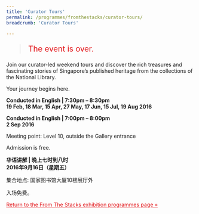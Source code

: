```yaml
---
title: 'Curator Tours'
permalink: /programmes/fromthestacks/curator-tours/
breadcrumb: 'Curator Tours'

---
```



<blockquote style="color: #E21216; font-size: 150%;">The event is over.</blockquote>

Join our curator-led weekend tours and discover the rich treasures and fascinating stories of Singapore’s published heritage from the collections of the National Library.

Your journey begins here.

__Conducted in English &#124; 7:30pm – 8:30pm__<br>
__19 Feb, 18 Mar, 15 Apr, 27 May, 17 Jun, 15 Jul, 19 Aug 2016__

__Conducted in English &#124; 7:00pm – 8:00pm__<br>
__2 Sep 2016__

Meeting point: Level 10, outside the Gallery entrance

Admission is free.

__华语讲解 &#124; 晚上七时到八时__<br>
__2016年9月16日（星期五）__

集合地点: 国家图书馆大厦10楼展厅外

入场免费｡

<a href="/exhibitions/past-exhibitions/fromthestacks/programmes/" style="color:#E21216;">Return to the From The Stacks exhibition programmes page &#187;</a>
